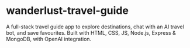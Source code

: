 # wanderlust-travel-guide
A full-stack travel guide app to explore destinations, chat with an AI travel bot, and save favourites. Built with HTML, CSS, JS, Node.js, Express &amp; MongoDB, with OpenAI integration.
